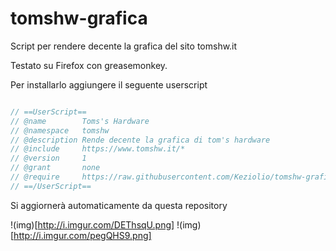 # tomshw-grafica
Script per rendere decente la grafica del sito tomshw.it

Testato su Firefox con greasemonkey.

Per installarlo aggiungere il seguente userscript

```javascript

// ==UserScript==
// @name        Toms's Hardware 
// @namespace   tomshw
// @description Rende decente la grafica di tom's hardware
// @include     https://www.tomshw.it/*
// @version     1
// @grant       none
// @require     https://raw.githubusercontent.com/Keziolio/tomshw-grafica/master/main.js
// ==/UserScript==

```

Si aggiornerà automaticamente da questa repository


!(img)[http://i.imgur.com/DEThsqU.png]
!(img)[http://i.imgur.com/pegQHS9.png]
